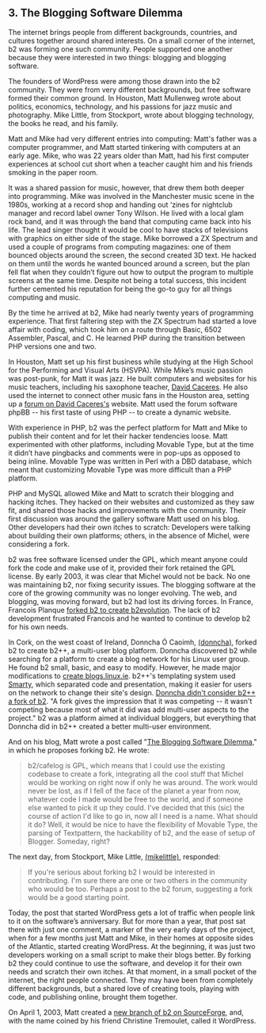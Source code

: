## 3. The Blogging Software Dilemma

The internet brings people from different backgrounds, countries, and cultures together around shared interests. On a small corner of the internet, b2 was forming one such community. People supported one another because they were interested in two things: blogging and blogging software. 

The founders of WordPress were among those drawn into the b2 community. They were from very different backgrounds, but free software formed their common ground. In Houston, Matt Mullenweg wrote about politics, economics, technology, and his passions for jazz music and photography. Mike Little, from Stockport, wrote about blogging technology, the books he read, and his family.

Matt and Mike had very different entries into computing: Matt's father was a computer programmer, and Matt started tinkering with computers at an early age. Mike, who was 22 years older than Matt, had his first computer experiences at school cut short when a teacher caught him and his friends smoking in the paper room. 

It was a shared passion for music, however, that drew them both deeper into programming. Mike was involved in the Manchester music scene in the 1980s, working at a record shop and handing out ‘zines for nightclub manager and record label owner Tony Wilson. He lived with a local glam rock band, and it was through the band that computing came back into his life. The lead singer thought it would be cool to have stacks of televisions with graphics on either side of the stage. Mike borrowed a ZX Spectrum and used a couple of programs from computing magazines: one of them bounced objects around the screen, the second created 3D text. He hacked on them until the words he wanted bounced around a screen, but the plan fell flat when they couldn’t figure out how to output the program to multiple screens at the same time. Despite not being a total success, this incident further cemented his reputation for being the go-to guy for all things computing and music.

By the time he arrived at b2, Mike had nearly twenty years of programming experience. That first faltering step with the ZX Spectrum had started a love affair with coding, which took him on a route through Basic, 6502 Assembler, Pascal, and C. He learned PHP during the transition between PHP versions one and two.

In Houston, Matt set up his first business while studying at the High School for the Performing and Visual Arts (HSVPA). While Mike’s music passion was post-punk, for Matt it was jazz. He built computers and websites for his music teachers, including his saxophone teacher, [David Caceres](http://web.archive.org/web/20020329153221/http://davidcaceres.com/). He also used the internet to connect other music fans in the Houston area, setting up a [forum on David Caceres's](http://web.archive.org/web/20020202222327/http://davidcaceres.com/forum/) website. Matt used the forum software phpBB -- his first taste of using PHP -- to create a dynamic website.


With experience in PHP, b2 was the perfect platform for Matt and Mike to publish their content and for let their hacker tendencies loose. Matt experimented with other platforms, including Movable Type, but at the time it didn’t have pingbacks and comments were in pop-ups as opposed to being inline. Movable Type was written in Perl with a DBD database, which meant that customizing Movable Type was more difficult than a PHP platform.


PHP and MySQL allowed Mike and Matt to scratch their blogging and hacking itches. They hacked on their websites and customized as they saw fit, and shared those hacks and improvements with the community. Their first discussion was around the gallery software Matt used on his blog. Other developers had their own itches to scratch: Developers were talking about building their own platforms; others, in the absence of Michel, were considering a fork.


b2 was free software licensed under the GPL, which meant anyone could fork the code and make use of it, provided their fork retained the GPL license. By early 2003, it was clear that Michel would not be back. No one was maintaining b2, nor fixing security issues. The blogging software at the core of the growing community was no longer evolving. The web, and blogging, was moving forward, but b2 had lost its driving forces. In France, Francois Planque [forked b2 to create b2evolution](http://fplanque.net/Blog/devblog/2003/05/10/b2_evolution_new_features_summary). The lack of b2 development frustrated Francois and he wanted to continue to develop b2 for his own needs. 

In Cork, on the west coast of Ireland, Donncha Ó Caoimh, [(donncha)](http://profiles.wordpress.org/donncha/), forked b2 to create b2++, a multi-user blog platform. Donncha discovered b2 while searching for a platform to create a blog network for his Linux user group. He found b2 small, basic, and easy to modify. However, he made major modifications to [create blogs.linux.ie](http://web.archive.org/web/20030302025915/http://blogs.linux.ie/). b2++'s templating system used [Smarty](http://www.smarty.net/), which separated code and presentation, making it easier for users on the network to change their site's design. [Donncha didn't consider b2++ a fork of b2](http://archive.wordpress.org/interviews/2013_05_03_OCaoimh.html#L54). "A fork gives the impression that it was competing -- it wasn't competing because most of what it did was add multi-user aspects to the project." b2 was a platform aimed at individual bloggers, but everything that Donncha did in b2++ created a better multi-user environment.


And on his blog, Matt wrote a post called "[The Blogging Software Dilemma](http://ma.tt/2003/01/the-blogging-software-dilemma/)," in which he proposes forking b2. He wrote:

> b2/cafelog is GPL, which means that I could use the existing codebase to create a fork, integrating all the cool stuff that Michel would be working on right now if only he was around. The work would never be lost, as if I fell of the face of the planet a year from now, whatever code I made would be free to the world, and if someone else wanted to pick it up they could. I've decided that this (sic) the course of action I'd like to go in, now all I need is a name. What should it do? Well, it would be nice to have the flexibility of Movable Type, the parsing of Textpattern, the hackability of b2, and the ease of setup of Blogger. Someday, right?

The next day, from Stockport, Mike Little, [(mikelittle)](http://profiles.wordpress.org/mikelittle), responded:

> If you're serious about forking b2 I would be interested in contributing. I'm sure there are one or two others in the community who would be too. Perhaps a post to the b2 forum, suggesting a fork would be a good starting point.

Today, the post that started WordPress gets a lot of traffic when people link to it on the software’s anniversary. But for more than a year, that post sat there with just one comment, a marker of the very early days of the project, when for a few months just Matt and Mike, in their homes at opposite sides of the Atlantic, started creating WordPress. At the beginning, it was just two developers working on a small script to make their blogs better. By forking b2 they could continue to use the software, and develop it for their own needs and scratch their own itches. At that moment, in a small pocket of the internet, the right people connected. They may have been from completely different backgrounds, but a shared love of creating tools, playing with code, and publishing online, brought them together.

On April 1, 2003, Matt created a [new branch of b2 on SourceForge](http://cafelog.cvs.sourceforge.net/viewvc/cafelog/), and, with the name coined by his friend Christine Tremoulet, called it WordPress.
